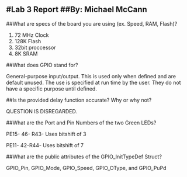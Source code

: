 #Lab 3 Report
##By: Michael McCann
---
##What are specs of the board you are using (ex. Speed, RAM, Flash)?
1. 72 MHz Clock
2. 128K Flash
3. 32bit proccessor
4. 8K SRAM

##What does GPIO stand for?

General-purpose input/output.  This is used only when defined and are default unused.  The use is specified at run time by the user.  They do not have a specific purpose until defined.  

##Is the provided delay function accurate? Why or why not?

QUESTION IS DISREGARDED.

##What are the Port and Pin Numbers of the two Green LEDs?

PE15- 46- R43- Uses bitshift of 3

PE11- 42-R44- Uses bitshift of 7

##What are the public attributes of the GPIO_InitTypeDef Struct?

GPIO_Pin, GPIO_Mode, GPIO_Speed, GPIO_OType, and GPIO_PuPd
